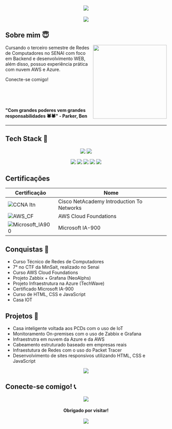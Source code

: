 <h1 align="center">
  <img src="https://capsule-render.vercel.app/api?type=waving&height=250&color=4B0082&text=Lucas%20Romão👾&reversal=true&textBg=false&fontColor=FFFFFF&fontSize=65&fontAlign=54&fontAlignY=41">
</h1>

<p align="center">
  <img src="https://readme-typing-svg.herokuapp.com?font=Play&size=25&duration=1000&pause=5000&color=FF66B2&background=FFFFFF00&center=true&vCenter=true&width=435&lines=Backend+Developer+%7C+Network+Analyst">
</p>



## Sobre mim 😇

<img align="right" height="230" src="https://i.pinimg.com/originals/09/c6/29/09c62903beeba336dc9da76eb5c9a107.gif">

Cursando o terceiro semestre de Redes de Computadores no SENAI com foco em Backend e desenvolvimento WEB, além disso, 
possuo experiência prática com nuvem AWS e Azure. 

Conecte-se comigo! 

<br><br><br>

**"Com grandes poderes vem grandes responsabilidades 🕷️🕷️" - Parker, Ben**

---

## Tech Stack 🤙

<p align="center">
  <img src="https://skillicons.dev/icons?i=arduino,bash,c,cpp,css,html,java,git">
  <img src="https://skillicons.dev/icons?i=github,grafana,js,linux,windows,md,nginx,powershell">
</p>
<p align="center">
  <img src="https://img.shields.io/badge/AlibabaCloud-%23FF6701.svg?logo=alibabacloud&logoColor=white">
  <img src="https://custom-icon-badges.demolab.com/badge/Visual%20Studio-5C2D91.svg?&logo=visual-studio&logoColor=white">
  <img src="https://img.shields.io/badge/Vim-%2311AB00.svg?logo=vim&logoColor=white">
  <img src="https://img.shields.io/badge/Trello-0052CC?logo=trello&logoColor=fff">
  <img src="https://img.shields.io/badge/Bitcoin-FF9900?logo=bitcoin&logoColor=white">
</p>

## Certificações

| Certificação | Nome | 
| --- | --- |
| ![CCNA Itn](https://img.shields.io/badge/CISCO_Introduction_To_Networks-T?style=plastic&logo=cisco&color=black) | Cisco NetAcademy Introduction To Networks |
| ![AWS_CF](https://img.shields.io/badge/_-AWS_Academy_Cloud_Foundations-T?style=plastic&logo=amazonwebservices&logoColor=yellow&labelColor=bkack&color=gray) | AWS Cloud Foundations |
| ![Microsoft_IA900](https://img.shields.io/badge/_-Senai_Microsoft_IA900-T?style=plastic&logo=icloud&color=white) | Microsoft IA-900 |


## Conquistas 🥇

- Curso Técnico de Redes de Computadores
- 7° no CTF da MinSait, realizado no Senai
- Curso AWS Cloud Foundations
- Projeto Zabbix + Grafana (NeoAlphs)
- Projeto Infraestrutura na Azure (TechWave)
- Certificado Microsoft IA-900
- Curso de HTML, CSS e JavaScript
- Casa IOT

## Projetos 📝

- Casa inteligente voltada aos PCDs com o uso de IoT
- Monitoramento On-premises com o uso de Zabbix e Grafana
- Infraestrutra em nuvem da Azure e da AWS
- Cabeamento estruturado baseado em empresas reais
- Infraestutura de Redes com o uso do Packet Tracer
- Desenvolvimento de sites responsivos utilizando HTML, CSS e JavaScript

<p align="center">
  <img src="https://github-readme-streak-stats.herokuapp.com?user=LucasRomaoDLM07&theme=transparent&hide_border=true&short_numbers=true">
</p>



## Conecte-se comigo! 📞

<p align="center">
 <a href="https://www.linkedin.com/in/lucas-romao-/"><img src="https://custom-icon-badges.demolab.com/badge/LinkedIn-0A66C2?logo=linkedin-white&logoColor=fff"><a/>
 </p>

<h4 align="center">
  Obrigado por visitar!
  <br><br>
  <div>
  <img src="https://komarev.com/ghpvc/?username=your-github-LucasRomaoDLM07">
 </div>
</h4>
